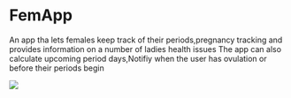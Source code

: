 # FemApp
An app tha lets females keep track of their periods,pregnancy tracking and provides information on a number of ladies health issues
The app can also calculate upcoming period days,Notifiy when the user has ovulation or before their periods begin

<image src="images/splash.png" />
